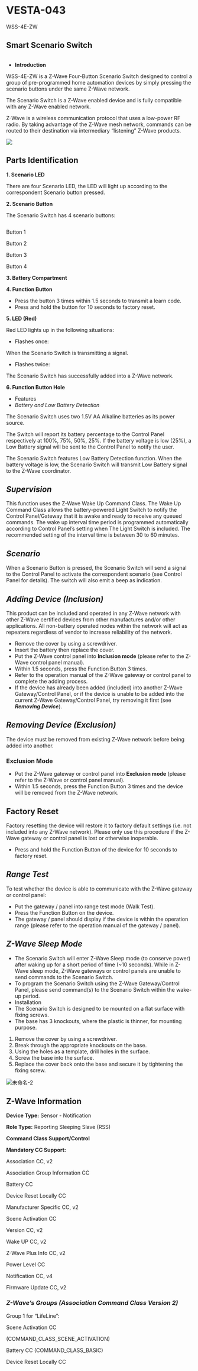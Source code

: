 # VESTA-043

WSS-4E-ZW&#x20;

## Smart Scenario Switch

<figure><img src=".gitbook/assets/image (40).png" alt=""><figcaption></figcaption></figure>

* **Introduction**

WSS-4E-ZW is a Z-Wave Four-Button Scenario Switch designed to control a group of pre-programmed home automation devices by simply pressing the scenario buttons under the same Z-Wave network.

The Scenario Switch is a Z-Wave enabled device and is fully compatible with any Z-Wave enabled network.

Z-Wave is a wireless communication protocol that uses a low-power RF radio. By taking advantage of the Z-Wave mesh network, commands can be routed to their destination via intermediary “listening” Z-Wave products.

![](<.gitbook/assets/0 (26).png>)

## Parts Identification

**1. Scenario LED**

There are four Scenario LED, the LED will light up according to the correspondent Scenario button pressed.

**2. Scenario Button**

The Scenario Switch has 4 scenario buttons:

<div align="left"><figure><img src=".gitbook/assets/1 (18).jpeg" alt=""><figcaption></figcaption></figure></div>

Button 1

Button 2

Button 3

Button 4

**3. Battery Compartment**

**4. Function Button**

* Press the button 3 times within 1.5 seconds to transmit a learn code.
* Press and hold the button for 10 seconds to factory reset.

**5. LED (Red)**

Red LED lights up in the following situations:

* Flashes once:

When the Scenario Switch is transmitting a signal.

* Flashes twice:

The Scenario Switch has successfully added into a Z-Wave network.

**6. Function Button Hole**

* Features
* _Battery and Low Battery Detection_

The Scenario Switch uses two 1.5V AA Alkaline batteries as its power source.

The Switch will report its battery percentage to the Control Panel respectively at 100%, 75%, 50%, 25%. If the battery voltage is low (25%), a Low Battery signal will be sent to the Control Panel to notify the user.

The Scenario Switch features Low Battery Detection function. When the battery voltage is low, the Scenario Switch will transmit Low Battery signal to the Z-Wave coordinator.

## _**Supervision**_

This function uses the Z-Wave Wake Up Command Class. The Wake Up Command Class allows the battery-powered Light Switch to notify the Control Panel/Gateway that it is awake and ready to receive any queued commands. The wake up interval time period is programmed automatically according to Control Panel’s setting when The Light Switch is included. The recommended setting of the interval time is between 30 to 60 minutes.

## _**Scenario**_

When a Scenario Button is pressed, the Scenario Switch will send a signal to the Control Panel to activate the correspondent scenario (see Control Panel for details). The switch will also emit a beep as indication.

## _**Adding Device (Inclusion)**_

This product can be included and operated in any Z-Wave network with other Z-Wave certified devices from other manufactures and/or other applications. All non-battery operated nodes within the network will act as repeaters regardless of vendor to increase reliability of the network.

* Remove the cover by using a screwdriver.
* Insert the battery then replace the cover.
* Put the Z-Wave control panel into **Inclusion mode** (please refer to the Z-Wave control panel manual).
* Within 1.5 seconds, press the Function Button 3 times.
* Refer to the operation manual of the Z-Wave gateway or control panel to complete the adding process.
* If the device has already been added (included) into another Z-Wave Gateway/Control Panel, or if the device is unable to be added into the current Z-Wave Gateway/Control Panel, try removing it first (see _**Removing Device**_).

## _**Removing Device (Exclusion)**_

The device must be removed from existing Z-Wave network before being added into another.

### **Exclusion Mode**

* Put the Z-Wave gateway or control panel into **Exclusion mode** (please refer to the Z-Wave or control panel manual).
* Within 1.5 seconds, press the Function Button 3 times and the device will be removed from the Z-Wave network.

## **Factory Reset**

Factory resetting the device will restore it to factory default settings (i.e. not included into any Z-Wave network). Please only use this procedure if the Z-Wave gateway or control panel is lost or otherwise inoperable.

* Press and hold the Function Button of the device for 10 seconds to factory reset.

## _**Range Test**_

To test whether the device is able to communicate with the Z-Wave gateway or control panel:

* Put the gateway / panel into range test mode (Walk Test).
* Press the Function Button on the device.
* The gateway / panel should display if the device is within the operation range (please refer to the operation manual of the gateway / panel).

## _**Z-Wave Sleep Mode**_

* The Scenario Switch will enter Z-Wave Sleep mode (to conserve power) after waking up for a short period of time (\~10 seconds). While in Z-Wave sleep mode, Z-Wave gateways or control panels are unable to send commands to the Scenario Switch.
* To program the Scenario Switch using the Z-Wave Gateway/Control Panel, please send command(s) to the Scenario Switch within the wake-up period.
* Installation
* The Scenario Switch is designed to be mounted on a flat surface with fixing screws.
* The base has 3 knockouts, where the plastic is thinner, for mounting purpose.

1. Remove the cover by using a screwdriver.
2. Break through the appropriate knockouts on the base.
3. Using the holes as a template, drill holes in the surface.
4. Screw the base into the surface.
5. Replace the cover back onto the base and secure it by tightening the fixing screw.

![未命名-2](<.gitbook/assets/2 (13).jpeg>)

## **Z-Wave Information**

**Device Type:** Sensor - Notification

**Role Type:** Reporting Sleeping Slave (RSS)

**Command Class Support/Control**

**Mandatory CC Support:**&#x20;

Association CC, v2

Association Group Information CC

Battery CC

Device Reset Locally CC

Manufacturer Specific CC, v2

Scene Activation CC

Version CC, v2

Wake UP CC, v2

Z-Wave Plus Info CC, v2

Power Level CC

Notification CC, v4

Firmware Update CC, v2

### _**Z-Wave’s Groups (Association Command Class Version 2)**_

Group 1 for “LifeLine”:

Scene Activation CC

(COMMAND\_CLASS\_SCENE\_ACTIVATION)

Battery CC (COMMAND\_CLASS\_BASIC)

Device Reset Locally CC
